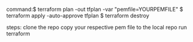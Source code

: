 command:$ terraform plan -out tfplan -var "pemfile=YOURPEMFILE" $ terraform apply -auto-approve tfplan $ terraform destroy

steps:
clone the repo
copy your respective pem file to the local repo
run terraform
